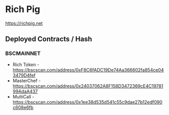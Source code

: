 # Rich Pig

https://richpig.net

## Deployed Contracts / Hash

### BSCMAINNET

- Rich Token - https://bscscan.com/address/0xF8C6fADC19De74Aa366602fa854ce043479D4fef
- MasterChef - https://bscscan.com/address/0x24037062A8F158D3472369cE4C1978199AdaA437
- MultiCall - https://bscscan.com/address/0x1ee38d535d541c55c9dae27b12edf090c608e6fb
